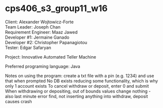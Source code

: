 # cps406_s3_group11_w16

Client: Alexander Wojtowicz-Forte  
Team Leader: Joseph Chan  
Requirement Engineer: Maaz Jawed  
Developer #1: Jermaine Ganado  
Developer #2: Christopher Papanagiotou  
Tester: Edgar Safaryan  

Project: Innovative Automated Teller Machine

Preferred programing language: Java


Notes on using the program:
create a txt file with a pin (e.g. 1234) and use that when prompted
No DB exists reducing some functionality, which is why only 1 account exists
To cancel withdraw or deposit, enter 0 and submit
When withdrawing or depositing, out of bounds values change nothing
-also last minute error find, not inserting anything into withdraw, deposit causes crash
